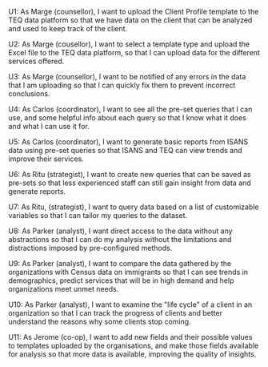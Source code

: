 U1: As Marge (counsellor), I want to upload the Client Profile template to the TEQ data platform so that
we have data on the client that can be analyzed and used to keep track of the client.

U2: As Marge (cousellor), I want to select a template type and upload the Excel
file to the TEQ data platform, so that I can upload data for the different
services offered.

U3: As Marge (counsellor), I want to be notified of any errors in the data that
I am uploading so that I can quickly fix them to prevent incorrect conclusions.

U4: As Carlos (coordinator), I want to see all the pre-set queries that I can
use, and some helpful info about each query so that I know what it does and what
I can use it for.

U5: As Carlos (coordinator), I want to generate basic reports from ISANS data
using pre-set queries so that ISANS and TEQ can view trends and improve their
services.

U6: As Ritu (strategist), I want to create new queries that can be saved as
pre-sets so that less experienced staff can still gain insight from data and
generate reports. 

U7: As Ritu, (strategist), I want to query data based on a list of customizable
variables so that I can tailor my queries to the dataset.

U8: As Parker (analyst), I want direct access to the data without any
abstractions so that I can do my analysis without the limitations and
distractions imposed by pre-configured methods.

U9: As Parker (analyst), I want to compare the data gathered by the
organizations with Census data on immigrants so that I can see trends in
demographics, predict services that will be in high demand and help
organizations meet unmet needs.

U10: As Parker (analyst), I want to examine the "life cycle" of a client in an
organization so that I can track the progress of clients and better understand
the reasons why some clients stop coming.

U11: As Jerome (co-op), I want to add new fields and their possible values to
templates uploaded by the organisations, and make those fields available for
analysis so that more data is available, improving the quality of insights.
